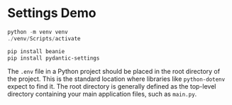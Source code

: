 # Settings Demo

```powershell
python -m venv venv
./venv/Scripts/activate

pip install beanie
pip install pydantic-settings
```

The `.env` file in a Python project should be placed in the root directory of the project. This is the standard location where libraries like `python-dotenv` expect to find it. The root directory is generally defined as the top-level directory containing your main application files, such as `main.py`.
